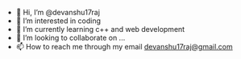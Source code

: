 - 👋 Hi, I’m @devanshu17raj
- 👀 I’m interested in coding 
- 🌱 I’m currently learning c++ and web development 
- 💞️ I’m looking to collaborate on ...
- 📫 How to reach me through my email devanshu17raj@gmail.com

<!---
devanshu17raj/devanshu17raj is a ✨ special ✨ repository because its `README.md` (this file) appears on your GitHub profile.
You can click the Preview link to take a look at your changes.
--->
